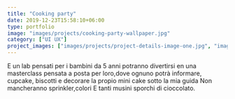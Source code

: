 ```yaml
---
title: "Cooking party"
date: 2019-12-23T15:58:10+06:00
type: portfolio
image: "images/projects/cooking-party-wallpaper.jpg"
category: ["UI UX"]
project_images: ["images/projects/project-details-image-one.jpg", "images/projects/project-details-image-two.jpg"]
---
```


E un lab pensati per i bambini da 5 anni potranno divertirsi en una masterclass pensata a posta  per loro,dove ognuno potrà informare, cupcake, biscotti e decorare la propio mini cake sotto la mia guida
Non mancheranno sprinkler,colori 
E tanti musini sporchi di cioccolato.